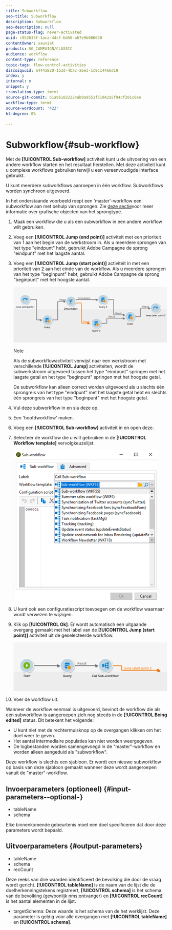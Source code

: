 ```yaml
---
title: Subworkflow
seo-title: Subworkflow
description: Subworkflow
seo-description: null
page-status-flag: never-activated
uuid: c952633f-1aca-44cf-bb50-a67e9b086030
contentOwner: sauviat
products: SG_CAMPAIGN/CLASSIC
audience: workflow
content-type: reference
topic-tags: flow-control-activities
discoiquuid: a4441820-1b3d-4bac-a6e3-1c9c14466d19
index: y
internal: n
snippet: y
translation-type: tm+mt
source-git-commit: b1a961822224ab0a9551f51942a5f94cf201c8ee
workflow-type: tm+mt
source-wordcount: '422'
ht-degree: 0%

---
```



# Subworkflow{#sub-workflow}

Met de **[!UICONTROL Sub-workflow]** activiteit kunt u de uitvoering van een andere workflow starten en het resultaat herstellen. Met deze activiteit kunt u complexe workflows gebruiken terwijl u een vereenvoudigde interface gebruikt.

U kunt meerdere subworkflows aanroepen in één workflow. Subworkflows worden synchroon uitgevoerd.

In het onderstaande voorbeeld roept een &#39;master&#39;-workflow een subworkflow aan met behulp van sprongen. Zie [deze sectie](../../workflow/using/jump--start-point-and-end-point-.md)voor meer informatie over grafische objecten van het sprongtype.

1. Maak een workflow die u als een subworkflow in een andere workflow wilt gebruiken.
1. Voeg een **[!UICONTROL Jump (end point)]** activiteit met een prioriteit van 1 aan het begin van de werkstroom in. Als u meerdere sprongen van het type &quot;eindpunt&quot; hebt, gebruikt Adobe Campagne de sprong &quot;eindpunt&quot; met het laagste aantal.
1. Voeg een **[!UICONTROL Jump (start point)]** activiteit in met een prioriteit van 2 aan het einde van de workflow. Als u meerdere sprongen van het type &quot;beginpunt&quot; hebt, gebruikt Adobe Campagne de sprong &quot;beginpunt&quot; met het hoogste aantal.

   ![](assets/subworkflow_jumps.png)

   >[!NOTE]
   >
   >Als de subworkflowactiviteit verwijst naar een werkstroom met verschillende **[!UICONTROL Jump]** activiteiten, wordt de subwerkstroom uitgevoerd tussen het type &quot;eindpunt&quot; springen met het laagste getal en het type &quot;beginpunt&quot; springen met het hoogste getal.
   >
   >De subworkflow kan alleen correct worden uitgevoerd als u slechts één sprongreis van het type &quot;eindpunt&quot; met het laagste getal hebt en slechts één sprongreis van het type &quot;beginpunt&quot; met het hoogste getal.

1. Vul deze subworkflow in en sla deze op.
1. Een &#39;hoofdworkflow&#39; maken.
1. Voeg een **[!UICONTROL Sub-workflow]** activiteit in en open deze.
1. Selecteer de workflow die u wilt gebruiken in de **[!UICONTROL Workflow template]** vervolgkeuzelijst.

   ![](assets/subworkflow_selection.png)

1. U kunt ook een configuratiescript toevoegen om de workflow waarnaar wordt verwezen te wijzigen.
1. Klik op **[!UICONTROL Ok]**. Er wordt automatisch een uitgaande overgang gemaakt met het label van de **[!UICONTROL Jump (start point)]** activiteit uit de geselecteerde workflow.

   ![](assets/subworkflow_outbound.png)

1. Voer de workflow uit.

Wanneer de workflow eenmaal is uitgevoerd, bevindt de workflow die als een subworkflow is aangeroepen zich nog steeds in de **[!UICONTROL Being edited]** status. Dit betekent het volgende:

* U kunt niet met de rechtermuisknop op de overgangen klikken om het doel weer te geven.
* Het aantal intermediaire populaties kan niet worden weergegeven.
* De logbestanden worden samengevoegd in de &quot;master&quot;-workflow en worden alleen aangeduid als &quot;subworkflow&quot;.

Deze workflow is slechts een sjabloon. Er wordt een nieuwe subworkflow op basis van deze sjabloon gemaakt wanneer deze wordt aangeroepen vanuit de &quot;master&quot;-workflow.

## Invoerparameters (optioneel) {#input-parameters--optional-}

* tableName
* schema

Elke binnenkomende gebeurtenis moet een doel specificeren dat door deze parameters wordt bepaald.

## Uitvoerparameters {#output-parameters}

* tableName
* schema
* recCount

Deze reeks van drie waarden identificeert de bevolking die door de vraag wordt gericht. **[!UICONTROL tableName]** is de naam van de lijst die de doelherkenningstekens registreert, **[!UICONTROL schema]** is het schema van de bevolking (gewoonlijk nms:ontvanger) en **[!UICONTROL recCount]** is het aantal elementen in de lijst.

* targetSchema: Deze waarde is het schema van de het werklijst. Deze parameter is geldig voor alle overgangen met **[!UICONTROL tableName]** en **[!UICONTROL schema]**.
